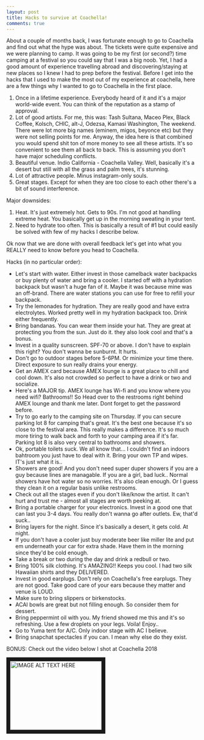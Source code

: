 ```yaml
---
layout: post
title: Hacks to survive at Coachella!
comments: true
---
```


About a couple of months back, I was fortunate enough to go to Coachella and find out what the hype was about. The tickets were quite expensive
and we were planning to camp. It was going to be my first (or second?) time camping at a festival so you could say that I was a big noob.
Yet, I had a good amount of experience travelling abroad and discovering/staying at new places so I knew I had to prep before the festival.
Before I get into the hacks that I used to make the most out of my experience at coachella, here are a few things why I wanted to go to Coachella
in the first place.

1. Once in a lifetime experience. Everybody heard of it and it's a major world-wide event. You can think of the reputation as a stamp of approval.
2. Lot of good artists. For me, this was: Tash Sultana, Maceo Plex, Black Coffee, Kolsch, CHIC, alt-J, Odezsa, Kamasi Washington, The weekend.
There were lot more big names (eminem, migos, beyonce etc) but they were not selling points for me. Anyway, the idea here is that combined
you would spend shit ton of more money to see all these artists. It's so convenient to see them all back to back. This is assuming you don't have
major scheduling conflicts.
3. Beautiful venue. Indio California - Coachella Valley. Well, basically it's a desert but still with all the grass and palm trees, it's stunning.
4. Lot of attractive people. Minus instagram-only souls.
5. Great stages. Except for when they are too close to each other there's a bit of sound interference.

Major downsides:
1. Heat. It's just extremely hot. Gets to 90s. I'm not good at handling extreme heat. You basically get up in the morning sweating in your tent.
2. Need to hydrate too often. This is basically a result of #1 but could easily be solved with few of my hacks I describe below.

Ok now that we are done with overall feedback let's get into what you REALLY need to know before you head to Coachella. 

Hacks (in no particular order):
- Let's start with water. Either invest in those camelback water backpacks or buy plenty of water and bring a cooler. I started off with a hydration
backpack but wasn't a huge fan of it. Maybe it was because mine was an off-brand. There are water stations you can use for free to refill your backpack.
- Try the lemonades for hydration. They are really good and have extra electrolytes. Worked pretty well in my hydration backpack too. Drink either frequently.
- Bring bandanas. You can wear them inside your hat. They are great at protecting you from the sun. Just do it. they also look cool and that's a bonus.
- Invest in a quality sunscreen. SPF-70 or above. I don't have to explain this right? You don't wanna be sunburnt. It hurts.
- Don't go to outdoor stages before 5-6PM. Or minimize your time there. Direct exposure to sun really drains your energy.
- Get an AMEX card because AMEX lounge is a great place to chill and cool down. It's also not crowded so perfect to have a drink or two and socialize.
- Here's a MAJOR tip. AMEX lounge has Wi-fi and you know where you need wifi? Bathrooms!! So Head over to the restrooms right behind AMEX lounge and thank me later.
Dont forget to get the password before.
- Try to go early to the camping site on Thursday. If you can secure parking lot 8 for camping that's great. It's the best one because it's so close to the festival area.
This really makes a difference. It's so much more tiring to walk back and forth to your camping area if it's far. Parking lot 8 is also very central to bathrooms and showers.
- Ok, portable toilets suck. We all know that... I couldn't find an indoors bahtroom you just have to deal with it. Bring your own TP and wipes. IT's just what it is..
- Showers are good! And you don't need super duper showers if you are a guy because lines are managable. If you are a girl, bad luck.. Normal showers have hot water so no worries.
It's also clean enough. Or I guess they clean it on a regular basis unlike restrooms.
- Check out all the stages even if you don't like/know the artist. It can't hurt and trust me - almost all stages are worth peeking at.
- Bring a portable charger for your electronics. Invest in a good one that can last you 3-4 days. You really don't wanna go after outlets. Ew, that'd suck..
- Bring layers for the night. Since it's basically a desert, it gets cold. At night.
- If you don't have a cooler just buy moderate beer like miller lite and put em underneath your car for extra shade. Have them in the morning since they'd be cold enough.
- Take a break or two during the day and drink a redbull or two.
- Bring 100% silk clothing. It's AMAZING!! Keeps you cool. I had two silk Hawaiian shirts and they DELIVERED.
- Invest in good earplugs. Don't rely on Coachella's free earplugs. They are not good. Take good care of your ears because they matter and venue is LOUD.
- Make sure to bring slippers or birkenstocks.
- ACAI bowls are great but not filling enough. So consider them for dessert.
- Bring peppermint oil with you. My friend showed me this and it's so refreshing. Use a few droplets on your legs. Voila! Enjoy..
- Go to Yuma tent for A/C. Only indoor stage with AC I believe.
- Bring snapchat spectacles if you can. I mean why else do they exist.

BONUS: Check out the video below I shot at Coachella 2018

<a href="http://www.youtube.com/watch?feature=player_embedded&v=8lkb2saTXt4
" target="_blank"><img src="http://img.youtube.com/vi/8lkb2saTXt4/0.jpg" 
alt="IMAGE ALT TEXT HERE" width="240" height="180" border="10" /></a>

